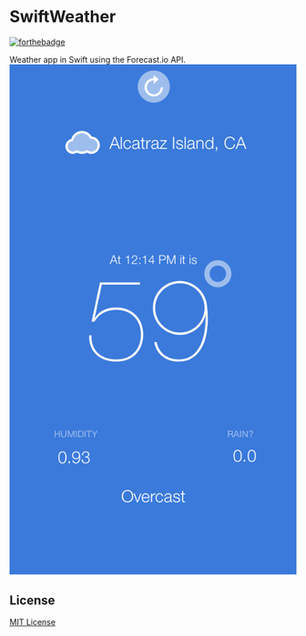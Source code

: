 SwiftWeather
============
[![forthebadge](http://forthebadge.com/badges/built-with-love.svg)](http://forthebadge.com)

Weather app in Swift using the Forecast.io API.
<img src="screenshots/app_page.png">


## License
[MIT License](LICENSE)
